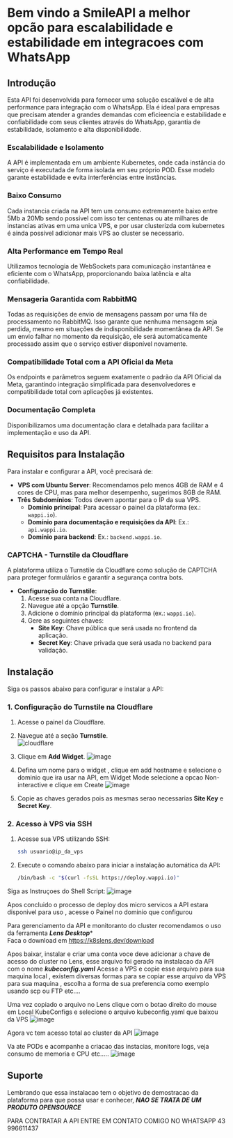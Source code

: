 # Bem vindo a SmileAPI a melhor opcão para escalabilidade e estabilidade em integracoes com WhatsApp 

## Introdução

Esta API foi desenvolvida para fornecer uma solução escalável e de alta performance para integração com o WhatsApp. Ela é ideal para empresas que precisam atender a grandes demandas com eficieencia e estabilidade e confiabilidade com seus clientes através do WhatsApp, garantia de estabilidade, isolamento e alta disponibilidade.

### Escalabilidade e Isolamento
A API é implementada em um ambiente Kubernetes, onde cada instância do serviço é executada de forma isolada em seu próprio POD. Esse modelo garante estabilidade e evita interferências entre instâncias.

### Baixo Consumo
Cada instancia criada na API tem um consumo extremamente baixo entre 5Mb a 20Mb sendo possivel com isso ter centenas ou ate milhares de instancias ativas em uma unica VPS, e por usar clusterizda com kubernetes é ainda possivel adicionar mais VPS ao cluster se necessario.

### Alta Performance em Tempo Real
Utilizamos tecnologia de WebSockets para comunicação instantânea e eficiente com o WhatsApp, proporcionando baixa latência e alta confiabilidade.

### Mensageria Garantida com RabbitMQ
Todas as requisições de envio de mensagens passam por uma fila de processamento no RabbitMQ. Isso garante que nenhuma mensagem seja perdida, mesmo em situações de indisponibilidade momentânea da API. Se um envio falhar no momento da requisição, ele será automaticamente processado assim que o serviço estiver disponível novamente.

### Compatibilidade Total com a API Oficial da Meta
Os endpoints e parâmetros seguem exatamente o padrão da API Oficial da Meta, garantindo integração simplificada para desenvolvedores e compatibilidade total com aplicações já existentes.

### Documentação Completa
Disponibilizamos uma documentação clara e detalhada para facilitar a implementação e uso da API.

## Requisitos para Instalação

Para instalar e configurar a API, você precisará de:

- **VPS com Ubuntu Server**: Recomendamos pelo menos 4GB de RAM e 4 cores de CPU, mas para melhor desempenho, sugerimos 8GB de RAM.
- **Três Subdomínios**: Todos devem apontar para o IP da sua VPS.
  - **Domínio principal**: Para acessar o painel da plataforma (ex.: `wappi.io`).
  - **Domínio para documentação e requisições da API**: Ex.: `api.wappi.io`.
  - **Domínio para backend**: Ex.: `backend.wappi.io`.

### CAPTCHA - Turnstile da Cloudflare

A plataforma utiliza o Turnstile da Cloudflare como solução de CAPTCHA para proteger formulários e garantir a segurança contra bots.

- **Configuração do Turnstile**:
  1. Acesse sua conta na Cloudflare.
  2. Navegue até a opção **Turnstile**.
  3. Adicione o domínio principal da plataforma (ex.: `wappi.io`).
  4. Gere as seguintes chaves:
     - **Site Key**: Chave pública que será usada no frontend da aplicação.
     - **Secret Key**: Chave privada que será usada no backend para validação.

## Instalação

Siga os passos abaixo para configurar e instalar a API:

### 1. Configuração do Turnstile na Cloudflare

1. Acesse o painel da Cloudflare.
2. Navegue até a seção **Turnstile**.  
 ![cloudflare](https://github.com/user-attachments/assets/e388059a-86eb-4092-9833-395ae1645e96)

3. Clique em **Add Widget**.
 ![image](https://github.com/user-attachments/assets/832360c1-8d05-4415-8c15-24259cc1d4a5)

4. Defina um nome para o widget , clique em add hostname e selecione o dominio que ira usar na API, em Widget Mode selecione a opcao Non-interactive e clique em Create
  ![image](https://github.com/user-attachments/assets/2ca975e7-9bf8-44aa-a717-372135d9d240)

5. Copie as chaves gerados pois as mesmas serao necessarias **Site Key** e **Secret Key**.


### 2. Acesso à VPS via SSH

1. Acesse sua VPS utilizando SSH:
   ```bash
   ssh usuario@ip_da_vps
   ```

2. Execute o comando abaixo para iniciar a instalação automática da API:
   ```bash
   /bin/bash -c "$(curl -fsSL https://deploy.wappi.io)"
   ```

Siga as Instruçoes do Shell Script:
![image](https://github.com/user-attachments/assets/60b0863b-d237-4fb5-9d56-a955546acab1)

Apos concluido o processo de deploy dos micro servicos a API estara disponivel para uso , acesse o Painel no dominio que configurou

Para gerenciamento da API e monitoranto do cluster recomendamos o uso da ferramenta ***Lens Desktop****  
Faca o download em https://k8slens.dev/download

Apos baixar, instalar e criar uma conta voce deve adicionar a chave de acesso do cluster no Lens, esse arquivo foi gerado na instalacao da API com o nome ***kubeconfig.yaml***
Acesse a VPS e copie esse arquivo para sua maquina local , existem diversas formas para se copiar esse arquivo da VPS para sua maquina , escolha a forma de sua preferencia
como exemplo usando scp ou FTP etc....

Uma vez copiado o arquivo no Lens clique com o botao direito do mouse em Local KubeConfigs e selecione o arquivo kubeconfig.yaml que baixou da VPS
![image](https://github.com/user-attachments/assets/d3f755b9-bbe4-480b-b606-ef8c9783ecce)


Agora vc tem acesso total ao cluster da API
![image](https://github.com/user-attachments/assets/3da9c966-05f2-4b16-ab8f-fe1766c75d0d)

Va ate PODs e acompanhe a criacao das instacias, monitore logs, veja consumo de memoria e CPU etc.....
![image](https://github.com/user-attachments/assets/03fac0ba-bee0-418f-ae37-65bef5b88ad7)


## Suporte

Lembrando que essa instalacao tem o objetivo de demostracao da plataforma para que possa usar e conhecer, ***NAO SE TRATA DE UM PRODUTO OPENSOURCE***

PARA CONTRATAR A API ENTRE EM CONTATO COMIGO NO WHATSAPP 43 996611437

